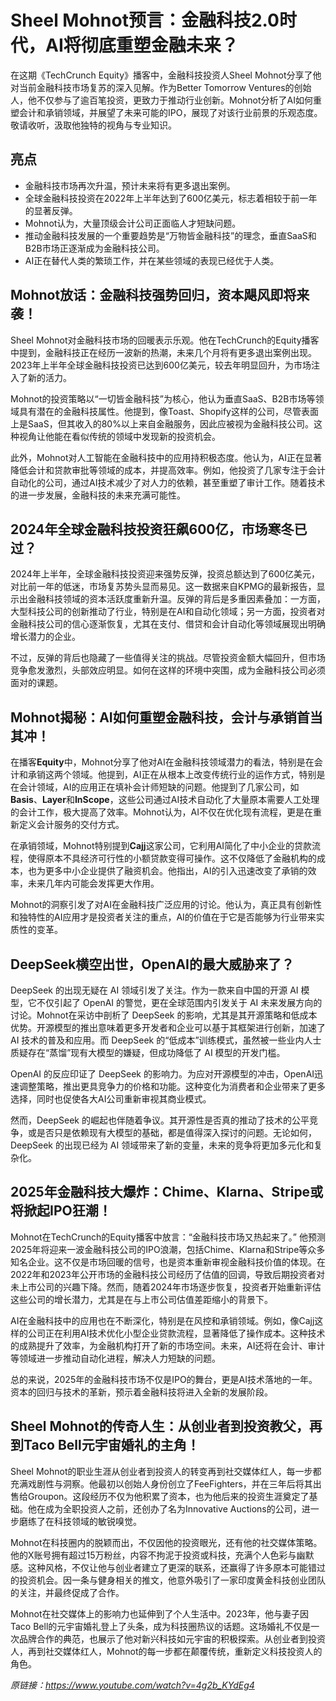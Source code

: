 # Sheel Mohnot预言：金融科技2.0时代，AI将彻底重塑金融未来？

在这期《TechCrunch Equity》播客中，金融科技投资人Sheel Mohnot分享了他对当前金融科技市场复苏的深入见解。作为Better Tomorrow Ventures的创始人，他不仅参与了逾百笔投资，更致力于推动行业创新。Mohnot分析了AI如何重塑会计和承销领域，并展望了未来可能的IPO，展现了对该行业前景的乐观态度。敬请收听，汲取他独特的视角与专业知识。

## 亮点
- 金融科技市场再次升温，预计未来将有更多退出案例。
- 全球金融科技投资在2022年上半年达到了600亿美元，标志着相较于前一年的显著反弹。
- Mohnot认为，大量顶级会计公司正面临人才短缺问题。
- 推动金融科技发展的一个重要趋势是“万物皆金融科技”的理念，垂直SaaS和B2B市场正逐渐成为金融科技公司。
- AI正在替代人类的繁琐工作，并在某些领域的表现已经优于人类。

## Mohnot放话：金融科技强势回归，资本飓风即将来袭！
Sheel Mohnot对金融科技市场的回暖表示乐观。他在TechCrunch的Equity播客中提到，金融科技正在经历一波新的热潮，未来几个月将有更多退出案例出现。2023年上半年全球金融科技投资已达到600亿美元，较去年明显回升，为市场注入了新的活力。

Mohnot的投资策略以“一切皆金融科技”为核心，他认为垂直SaaS、B2B市场等领域具有潜在的金融科技属性。他提到，像Toast、Shopify这样的公司，尽管表面上是SaaS，但其收入的80%以上来自金融服务，因此应被视为金融科技公司。这种视角让他能在看似传统的领域中发现新的投资机会。

此外，Mohnot对人工智能在金融科技中的应用持积极态度。他认为，AI正在显著降低会计和贷款审批等领域的成本，并提高效率。例如，他投资了几家专注于会计自动化的公司，通过AI技术减少了对人力的依赖，甚至重塑了审计工作。随着技术的进一步发展，金融科技的未来充满可能性。

## 2024年全球金融科技投资狂飙600亿，市场寒冬已过？
2024年上半年，全球金融科技投资迎来强势反弹，投资总额达到了600亿美元，对比前一年的低迷，市场复苏势头显而易见。这一数据来自KPMG的最新报告，显示出金融科技领域的资本活跃度重新升温。反弹的背后是多重因素叠加：一方面，大型科技公司的创新推动了行业，特别是在AI和自动化领域；另一方面，投资者对金融科技公司的信心逐渐恢复，尤其在支付、借贷和会计自动化等领域展现出明确增长潜力的企业。

不过，反弹的背后也隐藏了一些值得关注的挑战。尽管投资金额大幅回升，但市场竞争愈发激烈，头部效应明显。如何在这样的环境中突围，成为金融科技公司必须面对的课题。

## Mohnot揭秘：AI如何重塑金融科技，会计与承销首当其冲！
在播客**Equity**中，Mohnot分享了他对AI在金融科技领域潜力的看法，特别是在会计和承销这两个领域。他提到，AI正在从根本上改变传统行业的运作方式，特别是在会计领域，AI的应用正在填补会计师短缺的问题。他提到了几家公司，如**Basis**、**Layer**和**InScope**，这些公司通过AI技术自动化了大量原本需要人工处理的会计工作，极大提高了效率。Mohnot认为，AI不仅在优化现有流程，更是在重新定义会计服务的交付方式。

在承销领域，Mohnot特别提到**Cajj**这家公司，它利用AI简化了中小企业的贷款流程，使得原本不具经济可行性的小额贷款变得可操作。这不仅降低了金融机构的成本，也为更多中小企业提供了融资机会。他指出，AI的引入迅速改变了承销的效率，未来几年内可能会发挥更大作用。

Mohnot的洞察引发了对AI在金融科技广泛应用的讨论。他认为，真正具有创新性和独特性的AI应用才是投资者关注的重点，AI的价值在于它是否能够为行业带来实质性的变革。

## DeepSeek横空出世，OpenAI的最大威胁来了？
DeepSeek 的出现无疑在 AI 领域引发了关注。作为一款来自中国的开源 AI 模型，它不仅引起了 OpenAI 的警觉，更在全球范围内引发关于 AI 未来发展方向的讨论。Mohnot在采访中剖析了 DeepSeek 的影响，尤其是其开源策略和低成本优势。开源模型的推出意味着更多开发者和企业可以基于其框架进行创新，加速了 AI 技术的普及和应用。而 DeepSeek 的“低成本”训练模式，虽然被一些业内人士质疑存在“蒸馏”现有大模型的嫌疑，但成功降低了 AI 模型的开发门槛。

OpenAI 的反应印证了 DeepSeek 的影响力。为应对开源模型的冲击，OpenAI迅速调整策略，推出更具竞争力的价格和功能。这种变化为消费者和企业带来了更多选择，同时也促使各大AI公司重新审视其商业模式。

然而，DeepSeek 的崛起也伴随着争议。其开源性是否真的推动了技术的公平竞争，或是否只是依赖现有大模型的基础，都是值得深入探讨的问题。无论如何，DeepSeek 的出现已经为 AI 领域带来了新的变量，未来的竞争将更加多元化和复杂化。

## 2025年金融科技大爆炸：Chime、Klarna、Stripe或将掀起IPO狂潮！
Mohnot在TechCrunch的Equity播客中放言：“金融科技市场又热起来了。” 他预测2025年将迎来一波金融科技公司的IPO浪潮，包括Chime、Klarna和Stripe等众多知名企业。这不仅是市场回暖的信号，也是资本重新审视金融科技价值的体现。在2022年和2023年公开市场的金融科技公司经历了估值的回调，导致后期投资者对未上市公司的兴趣下降。然而，随着2024年市场逐步恢复，投资者开始重新评估这些公司的增长潜力，尤其是在与上市公司估值差距缩小的背景下。

AI在金融科技中的应用也在不断深化，特别是在风控和承销领域。例如，像Cajj这样的公司正在利用AI技术优化小型企业贷款流程，显著降低了操作成本。这种技术的成熟提升了效率，为金融机构打开了新的市场空间。未来，AI还将在会计、审计等领域进一步推动自动化进程，解决人力短缺的问题。

总的来说，2025年的金融科技市场不仅是IPO的舞台，更是AI技术落地的一年。资本的回归与技术的革新，预示着金融科技将进入全新的发展阶段。

## Sheel Mohnot的传奇人生：从创业者到投资教父，再到Taco Bell元宇宙婚礼的主角！
Sheel Mohnot的职业生涯从创业者到投资人的转变再到社交媒体红人，每一步都充满戏剧性与洞察。他最初以创始人身份创立了FeeFighters，并在三年后将其出售给Groupon。这段经历不仅为他积累了资本，也为他后来的投资生涯奠定了基础。他在成为全职投资人之前，还创办了名为Innovative Auctions的公司，进一步磨练了在科技领域的敏锐嗅觉。

Mohnot在科技圈内的脱颖而出，不仅因他的投资眼光，还有他的社交媒体策略。他的X账号拥有超过15万粉丝，内容不拘泥于投资或科技，充满个人色彩与幽默感。这种风格，不仅让他与创业者建立了更深的联系，还赢得了许多原本可能错过的投资机会。因一条与健身相关的推文，他意外吸引了一家印度黄金科技创业团队的关注，并最终促成了合作。

Mohnot在社交媒体上的影响力也延伸到了个人生活中。2023年，他与妻子因Taco Bell的元宇宙婚礼登上了头条，成为科技圈热议的话题。这场婚礼不仅是一次品牌合作的典范，也展示了他对新兴科技如元宇宙的积极探索。从创业者到投资人，再到社交媒体红人，Mohnot的每一步都在颠覆传统，重新定义科技投资人的角色。

_原链接：https://www.youtube.com/watch?v=4g2b_KYdEg4_